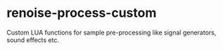 # renoise-process-custom
Custom LUA functions for sample pre-processing like signal generators, sound effects etc.
